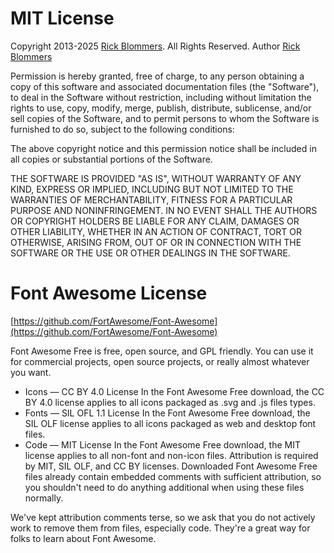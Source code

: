 MIT License
===========

Copyright 2013-2025 [Rick Blommers](mailto:rick@blommersit.nl). All Rights Reserved.
Author [Rick Blommers](mailto:rick@blommersit.nl)

Permission is hereby granted, free of charge, to any person obtaining a copy of this software and associated
documentation files (the "Software"), to deal in the Software without restriction, including without limitation
the rights to use, copy, modify, merge, publish, distribute, sublicense, and/or sell copies of the Software,
and to permit persons to whom the Software is furnished to do so, subject to the following conditions:

The above copyright notice and this permission notice shall be included in all copies or substantial portions of the Software.

THE SOFTWARE IS PROVIDED "AS IS", WITHOUT WARRANTY OF ANY KIND, EXPRESS OR IMPLIED, INCLUDING BUT NOT LIMITED TO
THE WARRANTIES OF MERCHANTABILITY, FITNESS FOR A PARTICULAR PURPOSE AND NONINFRINGEMENT. IN NO EVENT SHALL THE AUTHORS
OR COPYRIGHT HOLDERS BE LIABLE FOR ANY CLAIM, DAMAGES OR OTHER LIABILITY, WHETHER IN AN ACTION OF CONTRACT, TORT OR OTHERWISE,
ARISING FROM, OUT OF OR IN CONNECTION WITH THE SOFTWARE OR THE USE OR OTHER DEALINGS IN THE SOFTWARE.


Font Awesome License
====================

[https://github.com/FortAwesome/Font-Awesome](https://github.com/FortAwesome/Font-Awesome)

Font Awesome Free is free, open source, and GPL friendly. You can use it for commercial projects,
open source projects, or really almost whatever you want.

- Icons — CC BY 4.0 License
In the Font Awesome Free download, the CC BY 4.0 license applies to all icons packaged as .svg and .js files types.
- Fonts — SIL OFL 1.1 License
In the Font Awesome Free download, the SIL OLF license applies to all icons packaged as web and desktop font files.
- Code — MIT License
In the Font Awesome Free download, the MIT license applies to all non-font and non-icon files.
Attribution is required by MIT, SIL OLF, and CC BY licenses. Downloaded Font Awesome Free files already contain embedded comments with sufficient attribution, so you shouldn't need to do anything additional when using these files normally.

We've kept attribution comments terse, so we ask that you do not actively work to remove them from files,
especially code. They're a great way for folks to learn about Font Awesome.
